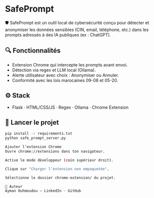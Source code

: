 # SafePrompt

🛡️ SafePrompt est un outil local de cybersécurité conçu pour détecter et anonymiser les données sensibles (CIN, email, téléphone, etc.) dans les prompts adressés à des IA publiques (ex : ChatGPT).

## 🔍 Fonctionnalités

- Extension Chrome qui intercepte les prompts avant envoi.
- Détection via regex et LLM local (Ollama).
- Alerte utilisateur avec choix : Anonymiser ou Annuler.
- Conformité avec les lois marocaines 09-08 et 05-20.

## ⚙️ Stack

- Flask · HTML/CSS/JS · Regex · Ollama · Chrome Extension

## 🚀 Lancer le projet

```bash
pip install -r requirements.txt
python safe_prompt_server.py

Ajouter l’extension Chrome
Ouvre chrome://extensions dans ton navigateur.

Active le mode développeur (coin supérieur droit).

Clique sur "Charger l’extension non empaquetée".

Sélectionne le dossier chrome-extension/ du projet.

👤 Auteur
Ayman Ouhmoudou – LinkedIn · GitHub
